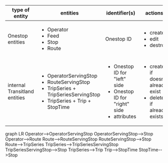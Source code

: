 
type of entity | entities | identifier(s) | actions
-------------- | ------- | ------------- | -------
Onestop entities | <ul><li>Operator</li><li>Feed</li><li>Stop</li><li>Route</li></ul> | Onestop ID  | <ul><li>create</li><li>edit</li><li>destroy</li></ul>
internal Transitland entities | <ul><li>OperatorServingStop</li><li>RouteServingStop</li><li>TripSeries + TripSeriesServingStop</li><li>TripSeries + Trip + StopTime</li></ul> | <ul><li>Onestop ID for "left" side</li><li>Onestop ID for "right" side</li><li>attributes</li></ul> | <ul><li>create if doesn't already exist</li><li>delete if already exists</li></ul>


<script src="https://cdn.rawgit.com/knsv/mermaid/0.3.3/dist/mermaid.full.js"></script>

<div class="mermaid">
  graph LR
    Operator-->OperatorServingStop
    OperatorServingStop-->Stop
    Operator-->Route
    Route-->RouteServingStop
    RouteServingStop-->Stop
    Route-->TripSeries
    TripSeries-->TripSeriesServingStop
    TripSeriesServingStop-->Stop
    TripSeries-->Trip
    Trip-->StopTime
    StopTime-->Stop
</div>
